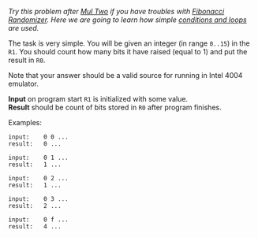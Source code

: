 _Try this problem after [Mul Two](./mul-two) if you have troubles with [Fibonacci Randomizer](./fibonacci-randomizer).
Here we are going to learn how simple [conditions and loops](https://github.com/codeabbey/intel4004-emu/wiki/Jump-instructions)
are used._

The task is very simple. You will be given an integer (in range `0..15`) in the `R1`. You should count how many bits it have
raised (equal to 1) and put the result in `R0`.

Note that your answer should be a valid source for running in Intel 4004 emulator.

**Input** on program start `R1` is initialized with some value.  
**Result** should be count of bits stored in `R0` after program finishes.

Examples:

    input:    0 0 ...
	result:   0 ...
	
	input:    0 1 ...
	result:   1 ...
	
	input:    0 2 ...
	result:   1 ...
	
	input:    0 3 ...
	result:   2 ...
	
	input:    0 f ...
	result:   4 ...

<script>
$(function() {selectLanguage('asm4004');});
var answerNotNeeded = true;
</script>